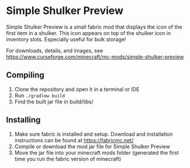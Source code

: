 # Simple Shulker Preview
Simple Shulker Preview is a small fabric mod that displays the icon of the first item in a shulker. This icon appears on top of the shulker icon in inventory slots. Especially useful for bulk storage!

For downloads, details, and images, see https://www.curseforge.com/minecraft/mc-mods/simple-shulker-preview

## Compiling
1. Clone the repository and open it in a terminal or IDE
2. Run `./gradlew build`
3. Find the built jar file in build/libs/

## Installing
1. Make sure fabric is installed and setup. Download and installation instructions can be found at https://fabricmc.net/
2. Compile or download the mod jar file for Simple Shulker Preview
3. Move the jar file into your minecraft mods folder (generated the first time you run the fabric version of minecraft)
